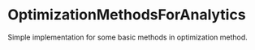 # OptimizationMethodsForAnalytics
Simple implementation for some basic methods in optimization method.
